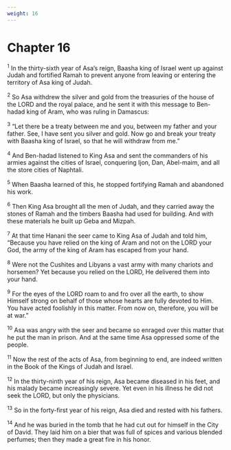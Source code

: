 ```yaml
---
weight: 16
---
```


# Chapter 16

<sup>1</sup> In the thirty-sixth year of Asa’s reign, Baasha king of Israel went up against Judah and fortified Ramah to prevent anyone from leaving or entering the territory of Asa king of Judah. 

<sup>2</sup> So Asa withdrew the silver and gold from the treasuries of the house of the LORD and the royal palace, and he sent it with this message to Ben-hadad king of Aram, who was ruling in Damascus: 

<sup>3</sup> “Let there be a treaty between me and you, between my father and your father. See, I have sent you silver and gold. Now go and break your treaty with Baasha king of Israel, so that he will withdraw from me.” 

<sup>4</sup> And Ben-hadad listened to King Asa and sent the commanders of his armies against the cities of Israel, conquering Ijon, Dan, Abel-maim, and all the store cities of Naphtali. 

<sup>5</sup> When Baasha learned of this, he stopped fortifying Ramah and abandoned his work. 

<sup>6</sup> Then King Asa brought all the men of Judah, and they carried away the stones of Ramah and the timbers Baasha had used for building. And with these materials he built up Geba and Mizpah. 

<sup>7</sup> At that time Hanani the seer came to King Asa of Judah and told him, “Because you have relied on the king of Aram and not on the LORD your God, the army of the king of Aram has escaped from your hand. 

<sup>8</sup> Were not the Cushites and Libyans a vast army with many chariots and horsemen? Yet because you relied on the LORD, He delivered them into your hand. 

<sup>9</sup> For the eyes of the LORD roam to and fro over all the earth, to show Himself strong on behalf of those whose hearts are fully devoted to Him. You have acted foolishly in this matter. From now on, therefore, you will be at war.” 

<sup>10</sup> Asa was angry with the seer and became so enraged over this matter that he put the man in prison. And at the same time Asa oppressed some of the people. 

<sup>11</sup> Now the rest of the acts of Asa, from beginning to end, are indeed written in the Book of the Kings of Judah and Israel. 

<sup>12</sup> In the thirty-ninth year of his reign, Asa became diseased in his feet, and his malady became increasingly severe. Yet even in his illness he did not seek the LORD, but only the physicians. 

<sup>13</sup> So in the forty-first year of his reign, Asa died and rested with his fathers. 

<sup>14</sup> And he was buried in the tomb that he had cut out for himself in the City of David. They laid him on a bier that was full of spices and various blended perfumes; then they made a great fire in his honor. 


